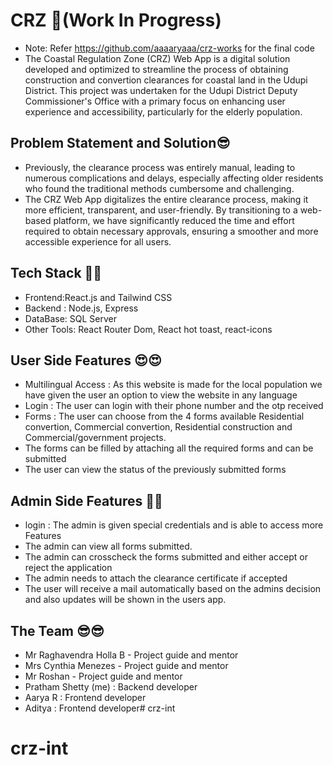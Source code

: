 ﻿# CRZ 🙌(Work In Progress)
- Note: Refer https://github.com/aaaaryaaa/crz-works for the final code
- The Coastal Regulation Zone (CRZ) Web App is a digital solution developed and optimized to streamline the process of obtaining construction and convertion clearances for coastal land in the Udupi District. This project was undertaken for the Udupi District Deputy Commissioner's Office with a primary focus on enhancing user experience and accessibility, particularly for the elderly population.


## Problem Statement and Solution😎


- Previously, the clearance process was entirely manual, leading to numerous complications and delays, especially affecting older residents who found the traditional methods cumbersome and challenging.
- The CRZ Web App digitalizes the entire clearance process, making it more efficient, transparent, and user-friendly. By transitioning to a web-based platform, we have significantly reduced the time and effort required to obtain necessary approvals, ensuring a smoother and more accessible experience for all users.





## Tech Stack 🧑‍💻
- Frontend:React.js and Tailwind CSS
- Backend : Node.js, Express
- DataBase: SQL Server
- Other Tools: React Router Dom, React hot toast, react-icons

## User Side Features 😍😍
- Multilingual Access : As this website is made for the local population we have given the user an option to view the website in any language
- Login : The user can login with their phone number and the otp received
- Forms : The user can choose from the 4 forms available Residential convertion, Commercial convertion, Residential construction and Commercial/government projects.
- The forms can be filled by attaching all the required forms and can be submitted
- The user can view the status of the previously submitted forms 

## Admin Side Features 🤩🤩
- login : The admin is given special credentials and is able to access more Features
- The admin can view all forms submitted.
- The admin can crosscheck the forms submitted and either accept or reject the application
- The admin needs to attach the clearance certificate if accepted
- The user will receive a mail automatically based on the admins decision and also updates will be shown in the users app.


## The Team 😎😎
- Mr Raghavendra Holla B - Project guide and mentor
- Mrs Cynthia Menezes - Project guide and mentor
- Mr Roshan - Project guide and mentor
- Pratham Shetty (me) : Backend developer
- Aarya R : Frontend developer
- Aditya : Frontend developer# crz-int
# crz-int
